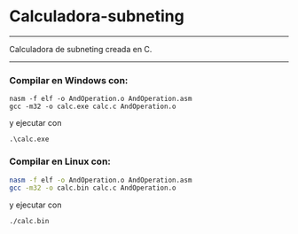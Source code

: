 # Calculadora-subneting

----
 Calculadora de subneting creada en C.

----
### Compilar en Windows con:

```batch 
nasm -f elf -o AndOperation.o AndOperation.asm
gcc -m32 -o calc.exe calc.c AndOperation.o
```
y ejecutar con
```batch 
.\calc.exe
```
### Compilar en Linux con:

```bash
nasm -f elf -o AndOperation.o AndOperation.asm
gcc -m32 -o calc.bin calc.c AndOperation.o
```
y ejecutar con
```bash
./calc.bin
```
